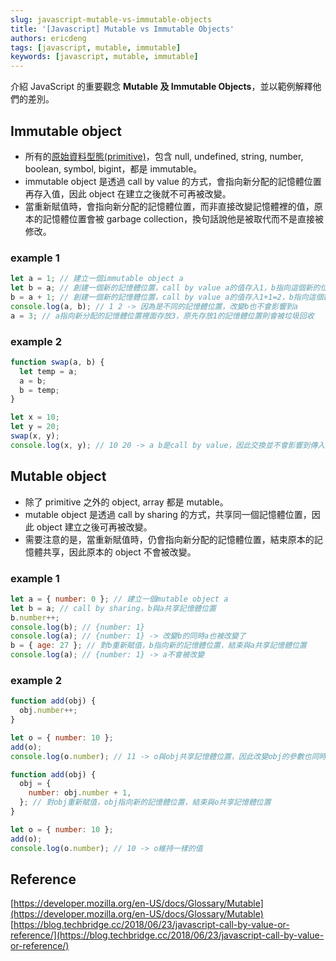 ```yaml
---
slug: javascript-mutable-vs-immutable-objects
title: '[Javascript] Mutable vs Immutable Objects'
authors: ericdeng
tags: [javascript, mutable, immutable]
keywords: [javascript, mutable, immutable]
---
```


介紹 JavaScript 的重要觀念 **Mutable 及 Immutable Objects**，並以範例解釋他們的差別。

<!--truncate-->

## Immutable object

- 所有的[原始資料型態(primitive)](https://developer.mozilla.org/en-US/docs/Glossary/Primitive)，包含 null, undefined, string, number, boolean, symbol, bigint，都是 immutable。
- immutable object 是透過 call by value 的方式，會指向新分配的記憶體位置再存入值，因此 object 在建立之後就不可再被改變。
- 當重新賦值時，會指向新分配的記憶體位置，而非直接改變記憶體裡的值，原本的記憶體位置會被 garbage collection，換句話說他是被取代而不是直接被修改。

### example 1

```js
let a = 1; // 建立一個immutable object a
let b = a; // 創建一個新的記憶體位置，call by value a的值存入1，b指向這個新的位置
b = a + 1; // 創建一個新的記憶體位置，call by value a的值存入1+1=2，b指向這個新的位置，因此a不會被+1
console.log(a, b); // 1 2 -> 因為是不同的記憶體位置，改變b也不會影響到a
a = 3; // a指向新分配的記憶體位置裡面存放3，原先存放1的記憶體位置則會被垃圾回收
```

### example 2

```js
function swap(a, b) {
  let temp = a;
  a = b;
  b = temp;
}

let x = 10;
let y = 20;
swap(x, y);
console.log(x, y); // 10 20 -> a b是call by value，因此交換並不會影響到傳入的x y
```

## Mutable object

- 除了 primitive 之外的 object, array 都是 mutable。
- mutable object 是透過 call by sharing 的方式，共享同一個記憶體位置，因此 object 建立之後可再被改變。
- 需要注意的是，當重新賦值時，仍會指向新分配的記憶體位置，結束原本的記憶體共享，因此原本的 object 不會被改變。

### example 1

```js
let a = { number: 0 }; // 建立一個mutable object a
let b = a; // call by sharing，b與a共享記憶體位置
b.number++;
console.log(b); // {number: 1}
console.log(a); // {number: 1} -> 改變b的同時a也被改變了
b = { age: 27 }; // 對b重新賦值，b指向新的記憶體位置，結束與a共享記憶體位置
console.log(a); // {number: 1} -> a不會被改變
```

### example 2

```js
function add(obj) {
  obj.number++;
}

let o = { number: 10 };
add(o);
console.log(o.number); // 11 -> o與obj共享記憶體位置，因此改變obj的參數也同時會改變o的參數

function add(obj) {
  obj = {
    number: obj.number + 1,
  }; // 對obj重新賦值，obj指向新的記憶體位置，結束與o共享記憶體位置
}

let o = { number: 10 };
add(o);
console.log(o.number); // 10 -> o維持一樣的值
```

## Reference

[https://developer.mozilla.org/en-US/docs/Glossary/Mutable](https://developer.mozilla.org/en-US/docs/Glossary/Mutable)
[https://blog.techbridge.cc/2018/06/23/javascript-call-by-value-or-reference/](https://blog.techbridge.cc/2018/06/23/javascript-call-by-value-or-reference/)
